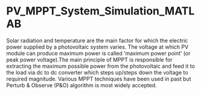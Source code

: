# PV_MPPT_System_Simulation_MATLAB
Solar radiation and temperature are the main factor for which the electric power supplied by a photovoltaic system varies. The voltage at which PV module can produce maximum power is called ‘maximum power point’ (or peak power voltage).The main principle of MPPT is responsible for extracting the maximum possible power from the photovoltaic and feed it to the load via dc to dc converter which steps up/steps down the voltage to required magnitude. Various MPPT techniques have been used in past but Perturb & Observe (P&O) algorithm is most widely accepted.
